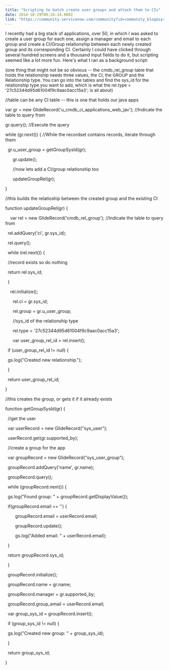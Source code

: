 ```yaml
---
title: "Scripting to batch create user groups and attach them to CIs"
date: 2014-10-29T00:34:14.000Z
link: "https://community.servicenow.com/community?id=community_blog&sys_id=d4ccee25dbd0dbc01dcaf3231f961941"
---
```

<p>I recently had a big stack of applications, over 50, in which I was asked to create a user group for each one, assign a manager and email to each group and create a CI/Group relationship between each newly created group and its corresponding CI. Certainly I could have clicked through several hundred screens and a thousand input fields to do it, but scripting seemed like a lot more fun. Here's what I ran as a background script:</p><p></p><p>(one thing that might not be so obvious -- the <span style="font-size: 13.63636302948px;">cmdb_rel_group table that holds the relationship needs three values, the CI, the GROUP and the Relationship type. You can go into the tables and find the sys_id for the relationship type you want to add, which is what the <span style="font-size: 13.63636302948px;"> rel.type = '27c52344d95d61004f9c9aac0acc15a3'; is all about)</span></span></p><p></p><p>//table can be any CI table -- this is one that holds our java apps</p><p>var gr = new GlideRecord('u_cmdb_ci_applications_web_jav'); //Indicate the table to query from</p><p>gr.query(); //Execute the query</p><p>while (gr.next()) { //While the recordset contains records, iterate through them</p><p>   gr.u_user_group = getGroupSysId(gr);</p><p>       gr.update();</p><p>       //now lets add a CI/group relationship too</p><p>       updateGroupRel(gr);</p><p>}</p><p></p><p>//this builds the relatioship between the created group and the existing CI</p><p>function updateGroupRel(gr) {</p><p>     var rel = new GlideRecord('cmdb_rel_group'); //Indicate the table to query from</p><p>   rel.addQuery('ci', gr.sys_id);</p><p>   rel.query();</p><p>   while (rel.next()) {</p><p>   //record exists so do nothing</p><p>   return rel.sys_id;</p><p>   }</p><p>     rel.initialize();</p><p>       rel.ci = gr.sys_id;</p><p>       rel.group = gr.u_user_group;</p><p>       //sys_id of the relationship type</p><p>       rel.type = '27c52344d95d61004f9c9aac0acc15a3';</p><p>       var user_group_rel_id = rel.insert();</p><p>   if (user_group_rel_id != null) {</p><p>   gs.log("Created new relationship.");</p><p>   }</p><p>   return user_group_rel_id;</p><p>}</p><p></p><p>//this creates the group, or gets it if it already exists</p><p>function getGroupSysId(gr) {</p><p>   //get the user</p><p>   var userRecord = new GlideRecord("sys_user");     </p><p>   userRecord.get(gr.supported_by);</p><p>   //create a group for the app</p><p>   var groupRecord = new GlideRecord("sys_user_group");     </p><p>   groupRecord.addQuery('name', gr.name);</p><p>   groupRecord.query();</p><p>   while (groupRecord.next()) {</p><p>   gs.log("Found group: " + groupRecord.getDisplayValue());</p><p>   if(groupRecord.email == '') {</p><p>         groupRecord.email = userRecord.email;</p><p>         groupRecord.update();</p><p>         gs.log("Added email: " + userRecord.email);</p><p></p><p></p><p>   }</p><p>   return groupRecord.sys_id;</p><p>   }</p><p>   groupRecord.initialize();</p><p>   groupRecord.name = gr.name;</p><p>   groupRecord.manager = gr.supported_by;</p><p>   groupRecord.group_email = userRecord.email;</p><p>   var group_sys_id = groupRecord.insert();</p><p>   if (group_sys_id != null) {</p><p>   gs.log("Created new group: " + group_sys_id);</p><p>   }</p><p>   return group_sys_id;</p><p>}</p>